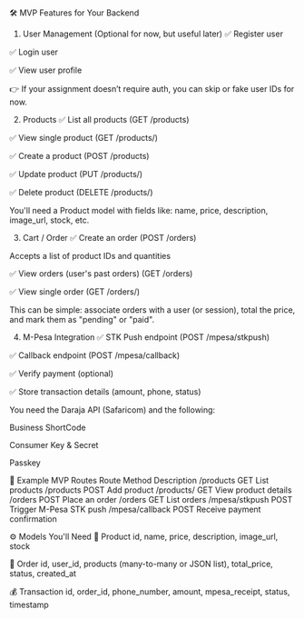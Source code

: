 
🛠️ MVP Features for Your Backend
1. User Management (Optional for now, but useful later)
✅ Register user

✅ Login user

✅ View user profile

👉 If your assignment doesn’t require auth, you can skip or fake user IDs for now.

2. Products
✅ List all products (GET /products)

✅ View single product (GET /products/<id>)

✅ Create a product (POST /products)

✅ Update product (PUT /products/<id>)

✅ Delete product (DELETE /products/<id>)


You'll need a Product model with fields like: name, price, description, image_url, stock, etc.

3. Cart / Order
✅ Create an order (POST /orders)

Accepts a list of product IDs and quantities

✅ View orders (user's past orders) (GET /orders)

✅ View single order (GET /orders/<id>)

This can be simple: associate orders with a user (or session), total the price, and mark them as "pending" or "paid".

4. M-Pesa Integration
✅ STK Push endpoint (POST /mpesa/stkpush)

✅ Callback endpoint (POST /mpesa/callback)

✅ Verify payment (optional)

✅ Store transaction details (amount, phone, status)

You need the Daraja API (Safaricom) and the following:

Business ShortCode

Consumer Key & Secret

Passkey

🧩 Example MVP Routes
Route	Method	Description
/products	GET	List products
/products	POST	Add product
/products/<id>	GET	View product details
/orders	POST	Place an order
/orders	GET	List orders
/mpesa/stkpush	POST	Trigger M-Pesa STK push
/mpesa/callback	POST	Receive payment confirmation

⚙️ Models You'll Need
🧾 Product
id, name, price, description, image_url, stock

🛒 Order
id, user_id, products (many-to-many or JSON list), total_price, status, created_at

💰 Transaction
id, order_id, phone_number, amount, mpesa_receipt, status, timestamp